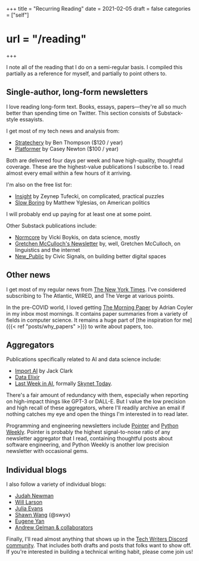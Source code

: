 +++
title = "Recurring Reading"
date = 2021-02-05
draft = false
categories = ["self"]
# url = "/reading"
+++

I note all of the reading that I do on a semi-regular basis. I compiled this partially as a reference for myself, and partially to point others to.

<!--more-->

## Single-author, long-form newsletters
I love reading long-form text. Books, essays, papers—they're all so much better than spending time on Twitter. This section consists of Substack-style essayists.

I get most of my tech news and analysis from:
- [Stratechery](https://stratechery.com/) by Ben Thompson ($120 / year)
- [Platformer](https://platformer.news) by Casey Newton ($100 / year)

Both are delivered four days per week and have high-quality, thoughtful coverage. These are the highest-value publications I subscribe to. I read almost every email within a few hours of it arriving.

I'm also on the free list for:
 - [Insight](https://zeynep.substack.com/p/welcome-to-insight) by Zeynep Tufecki, on complicated, practical puzzles
 - [Slow Boring](https://www.slowboring.com/about) by Matthew Yglesias, on American politics
 
I will probably end up paying for at least one at some point.

Other Substack publications include:
- [Normcore](https://vicki.substack.com/) by Vicki Boykis, on data science, mostly
- [Gretchen McCulloch's Newsletter](https://gretchenmcc.substack.com/) by, well, Gretchen McCulloch, on linguistics and the internet
- [New_Public](https://newpublic.substack.com/) by Civic Signals, on building better digital spaces


## Other news
I get most of my regular news from [The New York Times](https://nytimes.com). I've considered subscribing to The Atlantic, WIRED, and The Verge at various points.

In the pre-COVID world, I loved getting [The Morning Paper](https://blog.acolyer.org/) by Adrian Coyler in my inbox most mornings. It contains paper summaries from a variety of fields in computer science. It remains a huge part of [the inspiration for me]({{< ref "posts/why_papers" >}}) to write about papers, too.


## Aggregators
Publications specifically related to AI and data science include:
 - [Import AI](https://jack-clark.net/) by Jack Clark
 - [Data Elixir](https://dataelixir.com/)
 - [Last Week in AI](https://lastweekin.ai/about), formally [Skynet Today](https://www.skynettoday.com/).

There's a fair amount of redundancy with them, especially when reporting on high-impact things like GPT-3 or DALL-E. But I value the low precision and high recall of these aggregators, where I'll readily archive an email if nothing catches my eye and open the things I'm interested in to read later.

Programming and engineering newsletters include [Pointer](http://www.pointer.io/) and [Python Weekly](https://www.pythonweekly.com/). Pointer is probably the highest signal-to-noise ratio of any newsletter aggregator that I read, containing thoughtful posts about software engineering, and Python Weekly is another low precision newsletter with occasional gems.

## Individual blogs
I also follow a variety of individual blogs:
 - [Judah Newman](https://judahgnewman.com/)
 - [Will Larson](https://lethain.com/)
 - [Julia Evans](https://jvns.ca)
 - [Shawn Wang](https://www.swyx.io/) (@swyx)
 - [Eugene Yan](https://eugeneyan.com/)
 - [Andrew Gelman & collaborators](https://statmodeling.stat.columbia.edu/)

Finally, I'll read almost anything that shows up in the [Tech Writers Discord community](https://techwriters.dev/). That includes both drafts and posts that folks want to show off. If you're interested in building a technical writing habit, please come join us!
